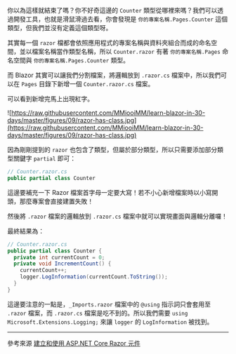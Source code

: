 你以為這樣就結束了嗎？你不好奇這邊的 `Counter` 類型從哪裡來嗎？我們可以透過開發工具，也就是滑鼠滑過去看，你會發現是 `你的專案名稱.Pages.Counter` 這個類型，但我們並沒有定義這個類型呀。

其實每一個 `razor` 檔都會依照應用程式的專案名稱與資料夾組合而成的命名空間，並以檔案名稱當作類型名稱，所以 `Counter.razor` 有著 `你的專案名稱.Pages` 命名空間與 `你的專案名稱.Pages.Counter` 類型。

而 Blazor 其實可以讓我們分割檔案，將邏輯放到 `.razor.cs` 檔案中，所以我們可以在 `Pages` 目錄下新增一個 `Counter.razor.cs` 檔案。

可以看到新增完馬上出現紅字。

![https://raw.githubusercontent.com/MMiooiMM/learn-blazor-in-30-days/master/figures/09/razor-has-class.jpg](https://raw.githubusercontent.com/MMiooiMM/learn-blazor-in-30-days/master/figures/09/razor-has-class.jpg)

因為剛剛提到的 `razor` 也包含了類型，但屬於部分類型，所以只需要添加部分類型關鍵字 `partial` 即可：

```csharp
// Counter.razor.cs
public partial class Counter
```

這邊要補充一下 Razor 檔案首字母一定要大寫！若不小心新增檔案時以小寫開頭，那麼專案會直接建置失敗！

然後將 `.razor` 檔案的邏輯放到 `.razor.cs` 檔案中就可以實現畫面與邏輯分離囉！

最終結果為：

```csharp
// Counter.razor.cs
public partial class Counter {
  private int currentCount = 0;
  private void IncrementCount() {
    currentCount++;
    logger.LogInformation(currentCount.ToString());
  }
}
```

這邊要注意的一點是，`_Imports.razor` 檔案中的 `@using` 指示詞只會套用至 `.razor` 檔案，而 `.razor.cs` 檔案是吃不到的。所以我們需要 `using Microsoft.Extensions.Logging;` 來讓 `logger` 的 `LogInformation` 被找到。

---

參考來源
[建立和使用 ASP.NET Core Razor 元件]

[建立和使用 ASP.NET Core Razor 元件]: https://docs.microsoft.com/zh-tw/aspnet/core/blazor/components/?view=aspnetcore-3.1#namespaces